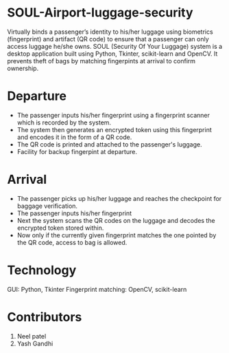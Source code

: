 # SOUL-Airport-luggage-security
Virtually binds a passenger’s identity to his/her luggage using biometrics (fingerprint) and artifact (QR code) to ensure that a passenger can only access luggage he/she owns. SOUL (Security Of Your Luggage) system is a desktop application built using Python, Tkinter, scikit-learn and OpenCV. It prevents theft of bags by matching fingerpints at arrival to confirm ownership.  

# Departure
* The passenger inputs his/her fingerprint using a fingerprint scanner which is recorded by the system.  
* The system then generates an encrypted token using this fingerprint and encodes it in the form of a QR code.   
* The QR code is printed and attached to the passenger's luggage.  
* Facility for backup fingerpint at departure.  

# Arrival  
* The passenger picks up his/her luggage and reaches the checkpoint for baggage verification.  
* The passenger inputs his/her fingerprint  
* Next the system scans the QR codes on the luggage and decodes the encrypted token stored within.  
* Now only if the currently given fingerprint matches the one pointed by the QR code, access to bag is allowed.  

# Technology
GUI: Python, Tkinter
Fingerprint matching: OpenCV, scikit-learn

# Contributors
1. Neel patel
2. Yash Gandhi
